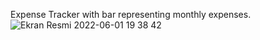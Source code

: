 Expense Tracker with bar representing monthly expenses.
![Ekran Resmi 2022-06-01 19 38 42](https://user-images.githubusercontent.com/103842103/171952212-ed15805f-0829-4437-b522-4731cc868086.png)
